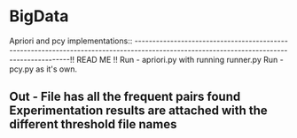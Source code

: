 # BigData
Apriori and pcy implementations::
------------------------------------------------------------------------------------------------------------------------------------------!! READ ME !!
Run - apriori.py with running runner.py
Run - pcy.py as it's own.

Out - File has all the frequent pairs found
Experimentation results are attached with the different threshold file names
------------------------------------------------------------------------------------------------------------------------------------------
